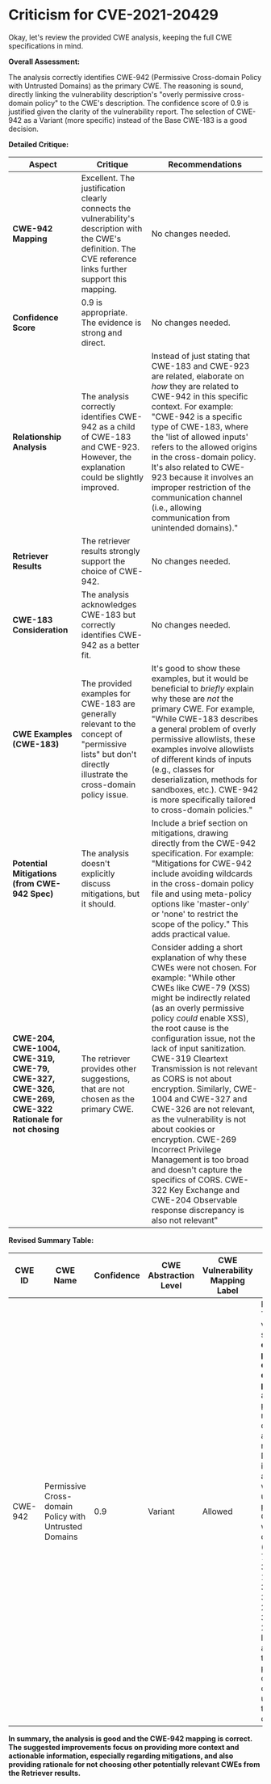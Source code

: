 # Criticism for CVE-2021-20429

Okay, let's review the provided CWE analysis, keeping the full CWE specifications in mind.

**Overall Assessment:**

The analysis correctly identifies CWE-942 (Permissive Cross-domain Policy with Untrusted Domains) as the primary CWE. The reasoning is sound, directly linking the vulnerability description's "overly permissive cross-domain policy" to the CWE's description.  The confidence score of 0.9 is justified given the clarity of the vulnerability report. The selection of CWE-942 as a Variant (more specific) instead of the Base CWE-183 is a good decision.

**Detailed Critique:**

| Aspect | Critique | Recommendations |
|---|---|---|
| **CWE-942 Mapping** |  Excellent.  The justification clearly connects the vulnerability's description with the CWE's definition.  The CVE reference links further support this mapping. | No changes needed. |
| **Confidence Score** |  0.9 is appropriate.  The evidence is strong and direct. | No changes needed. |
| **Relationship Analysis** | The analysis correctly identifies CWE-942 as a child of CWE-183 and CWE-923. However, the explanation could be slightly improved. |  Instead of just stating that CWE-183 and CWE-923 are related, elaborate on *how* they are related to CWE-942 in this specific context. For example:  "CWE-942 is a specific type of CWE-183, where the 'list of allowed inputs' refers to the allowed origins in the cross-domain policy.  It's also related to CWE-923 because it involves an improper restriction of the communication channel (i.e., allowing communication from unintended domains)." |
| **Retriever Results** | The retriever results strongly support the choice of CWE-942. | No changes needed. |
| **CWE-183 Consideration** | The analysis acknowledges CWE-183 but correctly identifies CWE-942 as a better fit. | No changes needed. |
| **CWE Examples (CWE-183)** | The provided examples for CWE-183 are generally relevant to the concept of "permissive lists" but don't directly illustrate the cross-domain policy issue. | It's good to show these examples, but it would be beneficial to *briefly* explain why these are *not* the primary CWE.  For example, "While CWE-183 describes a general problem of overly permissive allowlists, these examples involve allowlists of different kinds of inputs (e.g., classes for deserialization, methods for sandboxes, etc.). CWE-942 is more specifically tailored to cross-domain policies." |
| **Potential Mitigations (from CWE-942 Spec)** | The analysis doesn't explicitly discuss mitigations, but it should. |  Include a brief section on mitigations, drawing directly from the CWE-942 specification.  For example:  "Mitigations for CWE-942 include avoiding wildcards in the cross-domain policy file and using meta-policy options like 'master-only' or 'none' to restrict the scope of the policy." This adds practical value. |
| **CWE-204, CWE-1004, CWE-319, CWE-79, CWE-327, CWE-326, CWE-269, CWE-322 Rationale for not chosing** | The retriever provides other suggestions, that are not chosen as the primary CWE.   | Consider adding a short explanation of why these CWEs were not chosen. For example:  "While other CWEs like CWE-79 (XSS) might be indirectly related (as an overly permissive policy *could* enable XSS), the root cause is the configuration issue, not the lack of input sanitization. CWE-319 Cleartext Transmission is not relevant as CORS is not about encryption. Similarly, CWE-1004 and CWE-327 and CWE-326 are not relevant, as the vulnerability is not about cookies or encryption. CWE-269 Incorrect Privilege Management is too broad and doesn't capture the specifics of CORS. CWE-322 Key Exchange and CWE-204 Observable response discrepancy is also not relevant" |

**Revised Summary Table:**

| CWE ID | CWE Name | Confidence | CWE Abstraction Level | CWE Vulnerability Mapping Label | CWE-Vulnerability Mapping Notes |
|---|---|---|---|---|---|
| CWE-942 | Permissive Cross-domain Policy with Untrusted Domains | 0.9 | Variant | Allowed | Primary CWE: The vulnerability stems from an **overly permissive cross-domain policy**, allowing potentially malicious domains to access resources. Mitigations include avoiding wildcards and using meta-policy options. Other CWEs were considered (e.g., CWE-79, CWE-319, CWE-1004, CWE-327, CWE-326, CWE-269, CWE-322, CWE-204) but are less directly applicable as they represent potential consequences or are unrelated to the root cause. |

**In summary, the analysis is good and the CWE-942 mapping is correct. The suggested improvements focus on providing more context and actionable information, especially regarding mitigations, and also providing rationale for not choosing other potentially relevant CWEs from the Retriever results.**